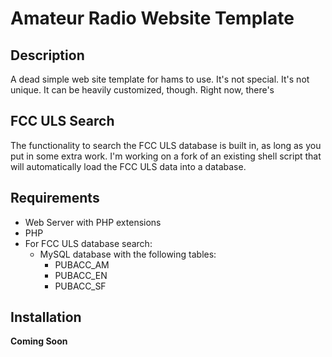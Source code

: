 # Amateur Radio Website Template

## Description

A dead simple web site template for hams to use. It's not special. It's not unique. It can be heavily customized, though.
Right now, there's 

## FCC ULS Search
The functionality to search the FCC ULS database is built in, as long as you put in some extra work. I'm working on a fork of an existing shell script that will automatically load the FCC ULS data into a database. 

## Requirements

- Web Server with PHP extensions
- PHP
- For FCC ULS database search:
  - MySQL database with the following tables:
    - PUBACC_AM
    - PUBACC_EN
    - PUBACC_SF

## Installation

**Coming Soon**